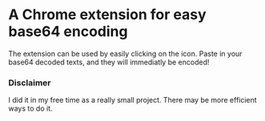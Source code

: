 # A Chrome extension for easy base64 encoding

The extension can be used by easily clicking on the icon. Paste in your base64 decoded texts, and they will immediatly be encoded!

### Disclaimer
I did it in my free time as a really small project. There may be more efficient ways to do it.
